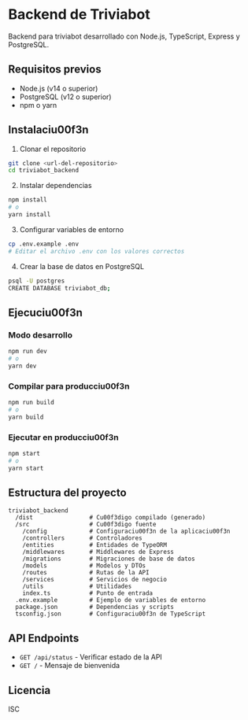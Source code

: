 # Backend de Triviabot

Backend para triviabot desarrollado con Node.js, TypeScript, Express y PostgreSQL.

## Requisitos previos

- Node.js (v14 o superior)
- PostgreSQL (v12 o superior)
- npm o yarn

## Instalaciu00f3n

1. Clonar el repositorio

```bash
git clone <url-del-repositorio>
cd triviabot_backend
```

2. Instalar dependencias

```bash
npm install
# o
yarn install
```

3. Configurar variables de entorno

```bash
cp .env.example .env
# Editar el archivo .env con los valores correctos
```

4. Crear la base de datos en PostgreSQL

```bash
psql -U postgres
CREATE DATABASE triviabot_db;
```

## Ejecuciu00f3n

### Modo desarrollo

```bash
npm run dev
# o
yarn dev
```

### Compilar para producciu00f3n

```bash
npm run build
# o
yarn build
```

### Ejecutar en producciu00f3n

```bash
npm start
# o
yarn start
```

## Estructura del proyecto

```
triviabot_backend
  /dist                # Cu00f3digo compilado (generado)
  /src                 # Cu00f3digo fuente
    /config            # Configuraciu00f3n de la aplicaciu00f3n
    /controllers       # Controladores
    /entities          # Entidades de TypeORM
    /middlewares       # Middlewares de Express
    /migrations        # Migraciones de base de datos
    /models            # Modelos y DTOs
    /routes            # Rutas de la API
    /services          # Servicios de negocio
    /utils             # Utilidades
    index.ts           # Punto de entrada
  .env.example         # Ejemplo de variables de entorno
  package.json         # Dependencias y scripts
  tsconfig.json        # Configuraciu00f3n de TypeScript
```

## API Endpoints

- `GET /api/status` - Verificar estado de la API
- `GET /` - Mensaje de bienvenida

## Licencia

ISC
